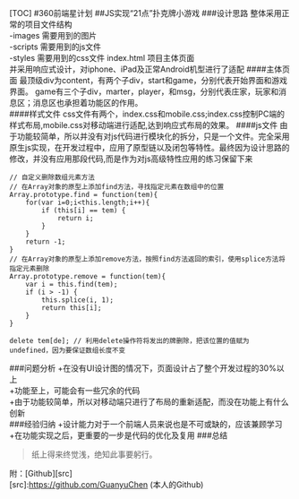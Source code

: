 [TOC]
#360前端星计划
##JS实现“21点”扑克牌小游戏
###设计思路
整体采用正常的项目文件结构  
-images 需要用到的图片  
-scripts 需要用到的js文件   
-styles 需要用到的css文件
index.html 项目主体页面  
并采用响应式设计，对iphone、iPad及正常Android机型进行了适配
####主体页面
最顶级div为content，有两个子div，start和game，分别代表开始界面和游戏界面。
game有三个子div，marter，player，和msg，分别代表庄家，玩家和消息区；消息区也承担着功能区的作用。  
####样式文件
css文件有两个，index.css和mobile.css;index.css控制PC端的样式布局,mobile.css对移动端进行适配,达到响应式布局的效果。
####js文件
由于功能较简单，所以并没有对js代码进行模块化的拆分，只是一个文件。完全采用原生js实现，在开发过程中，应用了原型链以及闭包等特性。最终因为设计思路的修改，并没有应用那段代码,而是作为对js高级特性应用的练习保留下来

    // 自定义删除数组元素方法
    // 在Array对象的原型上添加find方法，寻找指定元素在数组中的位置
    Array.prototype.find = function(tem){
        for(var i=0;i<this.length;i++){
            if (this[i] == tem) {
                return i;
            }
        }
        return -1;
    }
    // 在Array对象的原型上添加remove方法，按照find方法返回的索引，使用splice方法将指定元素删除
    Array.prototype.remove = function(tem){
        var i = this.find(tem);
        if (i > -1) {
            this.splice(i, 1);
            return this[i];
        }
    }

    delete tem[de]; // 利用delete操作符将发出的牌删除，把该位置的值赋为undefined，因为要保证数组长度不变

###问题分析
+在没有UI设计图的情况下，页面设计占了整个开发过程的30%以上  
+功能至上，可能会有一些冗余的代码  
+由于功能较简单，所以对移动端只进行了布局的重新适配，而没在功能上有什么创新  
###经验归纳
+设计能力对于一个前端人员来说也是不可或缺的，应该兼顾学习
+在功能实现之后，更重要的一步是代码的优化及复用
###总结
>纸上得来终觉浅，绝知此事要躬行。  

附：[Github][src]  
[src]:https://github.com/GuanyuChen (本人的Github)
